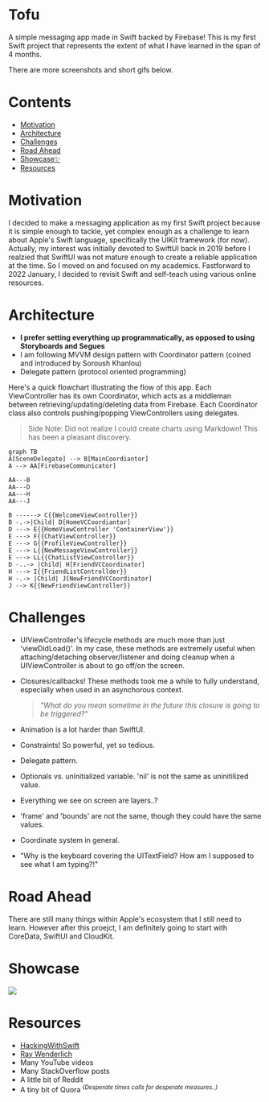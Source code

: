 # Tofu
A simple messaging app made in Swift backed by Firebase! This is my first Swift project that represents the extent of what I have learned in the span of 4 months.

There are more screenshots and short gifs below.

# Contents
* [Motivation](#motivation)
* [Architecture](#architecture)
* [Challenges](#challenges)
* [Road Ahead](#road-ahead)
* [Showcase:sparkles:](#showcase)
* [Resources]($resources)


# Motivation

I decided to make a messaging application as my first Swift project because it is simple enough to tackle, yet complex enough as a challenge to learn about Apple's Swift language, specifically the UIKit framework (for now). Actually, my interest was initially devoted to SwiftUI back in 2019 before I realzied that SwiftUI was not mature enough to create a reliable application at the time. So I moved on and focused on my academics.
Fastforward to 2022 January, I decided to revisit Swift and self-teach using various online resources.

# Architecture

- **I prefer setting everything up programmatically, as opposed to using Storyboards and Segues**
- I am following MVVM design pattern with Coordinator pattern (coined and introduced by Soroush Khanlou)
- Delegate pattern (protocol oriented programming)

Here's a quick flowchart illustrating the flow of this app. Each ViewController has its own Coordinator, which acts as a middleman between retrieving/updating/deleting data from Firebase. Each Coordinator class also controls pushing/popping ViewControllers using delegates. 

>Side Note: Did not realize I could create charts using Markdown! This has been a pleasant discovery.


```mermaid
graph TB
A[SceneDelegate] --> B[MainCoordiantor]
A --> AA[FirebaseCommunicator]
 
AA---B
AA---D
AA---H
AA---J

B ------> C{{WelcomeViewController}}
B -.->|Child| D[HomeVCCoordiantor]
D ---> E{{HomeViewController 'ContainerView'}}
E ---> F{{ChatViewController}}
E ---> G{{ProfileViewController}}
E ---> L{{NewMessageViewController}}
E ---> LL{{ChatListViewController}}
D -..-> |Child| H[FriendVCCoordinator]
H ---> I{{FriendListControllder}}
H -.-> |Child| J[NewFriendVCCoordinator]
J --> K{{NewFriendViewController}}
```



# Challenges

- UIViewController's lifecycle methods are much more than just 'viewDidLoad()'. In my case, these methods are extremely useful when attaching/detaching observer/listener and doing cleanup when a UIViewController is about to go off/on the screen.
- Closures/callbacks! These methods took me a while to fully understand, especially when used in an asynchorous context. 

    > *"What do you mean sometime in the future this closure is going to be triggered?"*

- Animation is a lot harder than SwiftUI.
- Constraints! So powerful, yet so tedious.
- Delegate pattern.
- Optionals vs. uninitialized variable. 'nil' is not the same as uninitilized value.
- Everything we see on screen are layers..?
- 'frame' and 'bounds' are not the same, though they could have the same values.
- Coordinate system in general. 
- "Why is the keyboard covering the UITextField? How am I supposed to see what I am typing?!"

# Road Ahead

There are still many things within Apple's ecosystem that I still need to learn. However after this proejct, I am definitely going to start with CoreData, SwiftUI and CloudKit.

# Showcase
![](http://i.imgur.com/60bts.gif)


# Resources

* [HackingWithSwift](https://www.hackingwithswift.com)
* [Ray Wenderlich](https://www.raywenderlich.com/books)
* Many YouTube videos
* Many StackOverflow posts
* A little bit of Reddit
* A tiny bit of Quora <sup>*(Desperate times calls for desperate measures..)*</sup>

